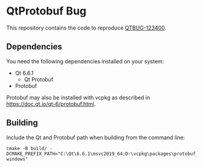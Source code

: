 # QtProtobuf Bug
This repository contains the code to reproduce [QTBUG-123400](https://bugreports.qt.io/browse/QTBUG-123400).

## Dependencies
You need the following dependencies installed on your system:
- Qt 6.6.1
  - Qt Protobuf
- Protobuf

Protobuf may also be installed with vcpkg as described in https://doc.qt.io/qt-6/protobuf.html. 

## Building
Include the Qt and Protobuf path when building from the command line:
```
cmake -B build/ -DCMAKE_PREFIX_PATH="C:\Qt\6.6.1\msvc2019_64;D:\vcpkg\packages\protobuf_x64-windows"
```
